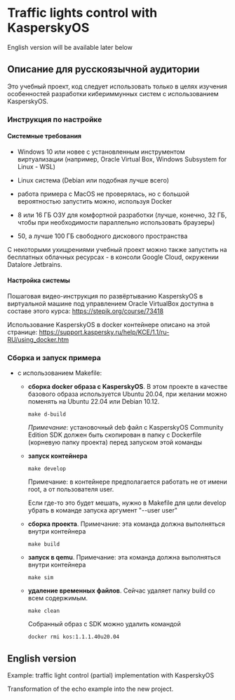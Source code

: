 # Traffic lights control with KasperskyOS

English version will be available later below

## Описание для русскоязычной аудитории

Это учебный проект, код следует использовать только в целях изучения особенностей разработки кибериммунных систем с использованием KasperskyOS.

### Инструкция по настройке

#### Системные требования
- Windows 10 или новее с установленным инструментом виртуализации (например, Oracle Virtual Box, Windows Subsystem for Linux - WSL) 
- Linux система (Debian или подобная лучше всего)
- работа примера с MacOS не проверялась, но с большой вероятностью запустить можно, используя Docker

- 8 или 16 ГБ ОЗУ для комфортной разработки (лучше, конечно, 32 ГБ, чтобы при необходимости параллельно использовать браузеры)
- 50, а лучше 100 ГБ свободного дискового пространства

С некоторыми ухищрениями учебный проект можно также запустить на бесплатных облачных ресурсах - в консоли Google Cloud, окружении Datalore Jetbrains.


#### Настройка системы

Пошаговая видео-инструкция по развёртыванию KasperskyOS в виртуальной машине под управлением Oracle VirtualBox доступна в составе этого курса: https://stepik.org/course/73418

Использование KasperskyOS в docker контейнере описано на этой странице: https://support.kaspersky.ru/help/KCE/1.1/ru-RU/using_docker.htm

### Сборка и запуск примера

* с использованием Makefile:
  *  <b>сборка docker образа с KasperskyOS</b>. 
  В этом проекте в качестве базового образа используется Ubuntu 20.04, при желании можно поменять на Ubuntu 22.04 или Debian 10.12.
    
        ```make d-build```   

        <i>Примечание</i>: установочный deb файл с KasperskyOS Community Edition SDK должен быть скопирован в папку с Dockerfile (корневую папку проекта) перед запуском этой команды

        
  *  <b>запуск контейнера</b>

        ```make develop```

        Примечание: в контейнере предполагается работать не от имени root, а от пользователя user. 
        
        Если где-то это будет мешать, нужно в Makefile для цели develop убрать в команде запуска аргумент "--user user"

        

  * <b> сборка проекта</b>. Примечание: эта команда должна выполняться внутри контейнера

    ```make build``` 

  * <b> запуск в qemu</b>. Примечание: эта команда должна выполняться внутри контейнера

    ```make sim``` 

  *  <b> удаление временных файлов</b>. Сейчас удаляет папку build со всем содержимым. 

        ```make clean``` 
    
        Собранный образ с SDK можно удалить командой 

        ```docker rmi kos:1.1.1.40u20.04```

## English version

Example: traffic light control (partial) implementation with KasperskyOS

Transformation of the echo example into the new project.
